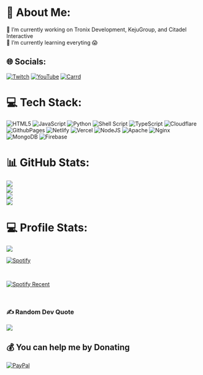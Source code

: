 # 💫 About Me:
🔭 I’m currently working on Tronix Development, KejuGroup, and Citadel Interactive<br>🌱 I’m currently learning everyting 😱


## 🌐 Socials:
[![Twitch](https://img.shields.io/badge/Twitch-%239146FF.svg?logo=Twitch&logoColor=white)](https://twitch.tv/idmja) [![YouTube](https://img.shields.io/badge/YouTube-%23FF0000.svg?logo=YouTube&logoColor=white)](https://youtube.com/@MJ1-) [![Carrd](https://img.shields.io/badge/My-Carrd-pink)](https://mjba.carrd.co)

# 💻 Tech Stack:
![HTML5](https://img.shields.io/badge/html5-%23E34F26.svg?style=for-the-badge&logo=html5&logoColor=white) ![JavaScript](https://img.shields.io/badge/javascript-%23323330.svg?style=for-the-badge&logo=javascript&logoColor=%23F7DF1E) ![Python](https://img.shields.io/badge/python-3670A0?style=for-the-badge&logo=python&logoColor=ffdd54) ![Shell Script](https://img.shields.io/badge/shell_script-%23121011.svg?style=for-the-badge&logo=gnu-bash&logoColor=white) ![TypeScript](https://img.shields.io/badge/typescript-%23007ACC.svg?style=for-the-badge&logo=typescript&logoColor=white) ![Cloudflare](https://img.shields.io/badge/Cloudflare-F38020?style=for-the-badge&logo=Cloudflare&logoColor=white) ![GithubPages](https://img.shields.io/badge/github%20pages-121013?style=for-the-badge&logo=github&logoColor=white) ![Netlify](https://img.shields.io/badge/netlify-%23000000.svg?style=for-the-badge&logo=netlify&logoColor=#00C7B7) ![Vercel](https://img.shields.io/badge/vercel-%23000000.svg?style=for-the-badge&logo=vercel&logoColor=white) ![NodeJS](https://img.shields.io/badge/node.js-6DA55F?style=for-the-badge&logo=node.js&logoColor=white) ![Apache](https://img.shields.io/badge/apache-%23D42029.svg?style=for-the-badge&logo=apache&logoColor=white) ![Nginx](https://img.shields.io/badge/nginx-%23009639.svg?style=for-the-badge&logo=nginx&logoColor=white) ![MongoDB](https://img.shields.io/badge/MongoDB-%234ea94b.svg?style=for-the-badge&logo=mongodb&logoColor=white) ![Firebase](https://img.shields.io/badge/Firebase-039BE5?style=for-the-badge&logo=Firebase&logoColor=white)

# 📊 GitHub Stats:
![](https://github-readme-stats.vercel.app/api?username=idMJA&theme=tokyonight&hide_border=false&include_all_commits=true&count_private=true&show_icons=true&show=reviews,discussions_started,discussions_answered,prs_merged,prs_merged_percentage)<br/>
![](https://github-contributor-stats.vercel.app/api?username=idMJA&limit=5&theme=tokyonight&combine_all_yearly_contributions=true)<br/>
![](https://github-readme-streak-stats.herokuapp.com/?user=idMJA&theme=tokyonight&hide_border=false)<br/>
![](https://github-readme-stats.vercel.app/api/top-langs/?username=idMJA&theme=tokyonight&hide_border=false&include_all_commits=true&count_private=true&layout=pie)<br/>

# 💻 Profile Stats:
![](https://discord-readme-badge-gray.vercel.app/api?id=885731228874051624)<br/>

<a href="https://spotify-github-profile.kittinanx.com/api/view?uid=8116baq16nwq1sab8c5dy3rrx&redirect=true" target="_blank">
<p><img align="center" src="https://spotify-github-profile.kittinanx.com/api/view?uid=8116baq16nwq1sab8c5dy3rrx&cover_image=true&theme=natemoo-re&show_offline=true&background_color=121212&interchange=false&bar_color=53b14f&bar_color_cover=false" alt="Spotify" /></p></a>

<br/>

<a href="https://open.spotify.com/user/8116baq16nwq1sab8c5dy3rrx" target="_blank">
<p><img align="center" src="https://spotify-recently-played-readme.vercel.app/api?user=8116baq16nwq1sab8c5dy3rrx" alt="Spotify Recent" /></p></a>

<br/>


### ✍️ Random Dev Quote
![](https://quotes-github-readme.vercel.app/api?type=horizontal&theme=tokyonight)

  ## 💰 You can help me by Donating
  [![PayPal](https://img.shields.io/badge/PayPal-00457C?style=for-the-badge&logo=paypal&logoColor=white)](https://paypal.me/MJ1532) 

  
<!-- Proudly created with GPRM ( https://gprm.itsvg.in ) -->
